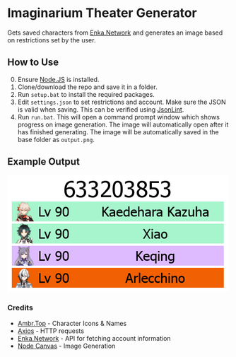 # Imaginarium Theater Generator
Gets saved characters from [Enka.Network](https://enka.network) and generates an image based on restrictions set by the user.

## How to Use
0. Ensure [Node.JS](https://nodejs.org/en/download/package-manager) is installed.
1. Clone/download the repo and save it in a folder.
2. Run `setup.bat` to install the required packages.
3. Edit `settings.json` to set restrictions and account. Make sure the JSON is valid when saving. This can be verified using [JsonLint](https://jsonlint.com).
4. Run `run.bat`. This will open a command prompt window which shows progress on image generation. The image will automatically open after it has finished generating. The image will be automatically saved in the base folder as `output.png`.

## Example Output
![Example](https://github.com/a-bakedpotato/ImaginariumTheaterImage/blob/main/example.png?raw=true)

### Credits
- [Ambr.Top](https://ambr.top/en) - Character Icons & Names
- [Axios](https://github.com/axios/axios) - HTTP requests
- [Enka.Network](https://enka.network) - API for fetching account information
- [Node Canvas](https://github.com/Automattic/node-canvas) - Image Generation